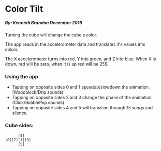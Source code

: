 # Color Tilt
##### By: Kenneth Brandon December 2016

Turning the cube will change the cube's color.

The app reads in the accelerometer data and translates it's values into colors.

The X accelerometer turns into red, Y into green, and Z into blue.
When X is down, red will be zero, when it is up red will be 255.
### Using the app
* Tapping on opposite sides 0 and 1 speedup/slowdown the animation. (Woodblock/Drip sounds)
* Tapping on opposite sides 2 and 3 change the phase of the animation. (Click/BubblePop sounds)
* Tapping on opposite sides 4 and 5 will transition through 15 songs and silence.

### Cube sides:
```
      [4]
[0][2][1][3]
      [5]
```

